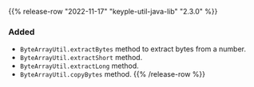 {{% release-row "2022-11-17" "keyple-util-java-lib" "2.3.0" %}} 
### Added - `ByteArrayUtil.extractBytes` method to extract bytes from a number. - `ByteArrayUtil.extractShort` method. - `ByteArrayUtil.extractLong` method. - `ByteArrayUtil.copyBytes` method.
{{% /release-row %}}
